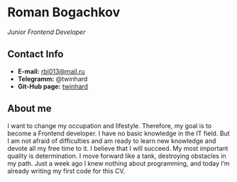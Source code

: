 # Roman Bogachkov
 _Junior Frontend Developer_
## Contact Info
- **E-mail:**  rbi013@mail.ru
- **Telegramm:**  @twinhard
- **Git-Hub page:**  [twinhard](https://github.com/twinhard) 
## About me
I want to change my occupation and lifestyle. Therefore, my goal is to become a Frontend developer. I have no basic knowledge in the IT field. But I am not afraid of difficulties and am ready to learn new knowledge and devote all my free time to it. I believe that I will succeed. My most important quality is determination. I move forward like a tank, destroying obstacles in my path. Just a week ago I knew nothing about programming, and today I’m already writing my first code for this CV.
